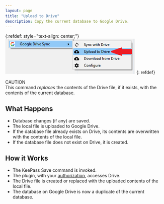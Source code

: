 ```yaml
---
layout: page
title: "Upload to Drive"
description: Copy the current database to Google Drive.
---
```


{:refdef: style="text-align: center;"}
![The Upload Command](../assets/img/upload.png)
{: refdef}

<div class="alert alert-warning text-dark" role="alert">
    <div>CAUTION</div>
    This command <em>replaces</em> the contents of the Drive file, if it exists,
    with the contents of the current database.
</div>

## What Happens
* Database changes (if any) are saved.
* The local file is uploaded to Google Drive.
* If the database file already exists on Drive, its contents are overwritten
with the contents of the local file.
* If the database file does not exist on Drive, it is created.


## How it Works
* The KeePass Save command is invoked.
* The plugin, with your [authorization](../misc/authorization), accesses
Drive.
* The Drive file is created or replaced with the uploaded contents of
the local file.
* The database on Google Drive is now a duplicate of the current database.
